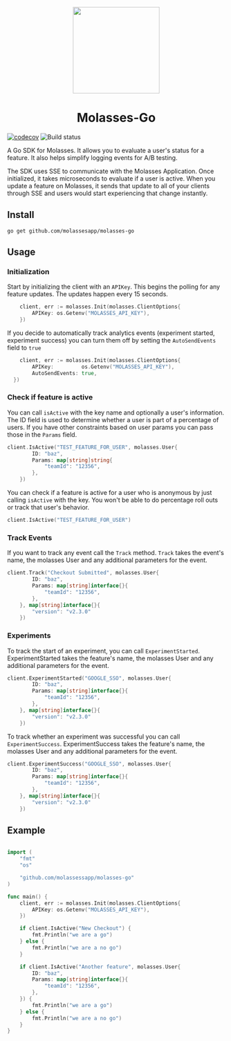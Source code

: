 <p align="center">
<img src="https://raw.githubusercontent.com/molassesapp/molasses-go/main/logo.png" style="margin: 0px auto;" width="200"/></p>

<h1 align="center">Molasses-Go</h1>

[![codecov](https://codecov.io/gh/molassesapp/molasses-go/branch/main/graph/badge.svg)](https://codecov.io/gh/molassesapp/molasses-go)
![Build status](https://github.com/molassesapp/molasses-go/workflows/Go/badge.svg)

A Go SDK for Molasses. It allows you to evaluate a user's status for a feature. It also helps simplify logging events for A/B testing.

The SDK uses SSE to communicate with the Molasses Application. Once initialized, it takes microseconds to evaluate if a user is active. When you update a feature on Molasses, it sends that update to all of your clients through SSE and users would start experiencing that change instantly.

## Install

```
go get github.com/molassesapp/molasses-go
```

## Usage

### Initialization

Start by initializing the client with an `APIKey`. This begins the polling for any feature updates. The updates happen every 15 seconds.

```go
	client, err := molasses.Init(molasses.ClientOptions{
		APIKey: os.Getenv("MOLASSES_API_KEY"),
	})
```

If you decide to automatically track analytics events (experiment started, experiment success) you can turn them off by setting the `AutoSendEvents` field to `true`

```go
	client, err := molasses.Init(molasses.ClientOptions{
		APIKey: 		os.Getenv("MOLASSES_API_KEY"),
		AutoSendEvents: true,
  })
```

### Check if feature is active

You can call `isActive` with the key name and optionally a user's information. The ID field is used to determine whether a user is part of a percentage of users. If you have other constraints based on user params you can pass those in the `Params` field.

```go
client.IsActive("TEST_FEATURE_FOR_USER", molasses.User{
		ID: "baz",
		Params: map[string]string{
			"teamId": "12356",
		},
	})
```

You can check if a feature is active for a user who is anonymous by just calling `isActive` with the key. You won't be able to do percentage roll outs or track that user's behavior.

```go
client.IsActive("TEST_FEATURE_FOR_USER")
```

### Track Events

If you want to track any event call the `Track` method. `Track` takes the event's name, the molasses User and any additional parameters for the event.

```go
client.Track("Checkout Submitted", molasses.User{
		ID: "baz",
		Params: map[string]interface{}{
			"teamId": "12356",
		},
	}, map[string]interface{}{
		"version": "v2.3.0"
	})
```

### Experiments

To track the start of an experiment, you can call `ExperimentStarted`. ExperimentStarted takes the feature's name, the molasses User and any additional parameters for the event.

```go
client.ExperimentStarted("GOOGLE_SSO", molasses.User{
		ID: "baz",
		Params: map[string]interface{}{
			"teamId": "12356",
		},
	}, map[string]interface{}{
		"version": "v2.3.0"
	})
```

To track whether an experiment was successful you can call `ExperimentSuccess`. ExperimentSuccess takes the feature's name, the molasses User and any additional parameters for the event.

```go
client.ExperimentSuccess("GOOGLE_SSO", molasses.User{
		ID: "baz",
		Params: map[string]interface{}{
			"teamId": "12356",
		},
	}, map[string]interface{}{
		"version": "v2.3.0"
	})
```

## Example

```go

import (
	"fmt"
	"os"

	"github.com/molassessapp/molasses-go"
)

func main() {
	client, err := molasses.Init(molasses.ClientOptions{
		APIKey: os.Getenv("MOLASSES_API_KEY"),
	})

	if client.IsActive("New Checkout") {
		fmt.Println("we are a go")
	} else {
		fmt.Println("we are a no go")
	}

	if client.IsActive("Another feature", molasses.User{
		ID: "baz",
		Params: map[string]interface{}{
			"teamId": "12356",
		},
	}) {
		fmt.Println("we are a go")
	} else {
		fmt.Println("we are a no go")
	}
}
```
